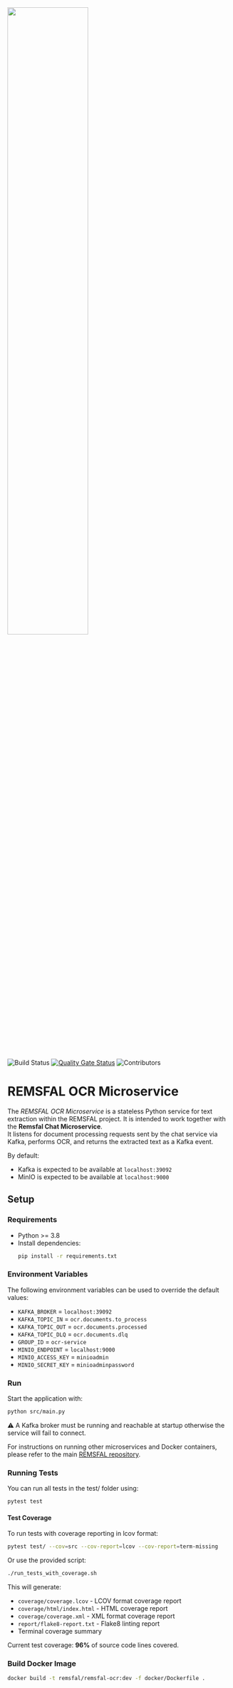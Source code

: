 <img src="https://remsfal.de/logo_upscaled.png" width="60%">

![Build Status](https://img.shields.io/badge/build-passing-brightgreen)
[![Quality Gate Status](https://sonarcloud.io/api/project_badges/measure?project=remsfal_remsfal-ocr&metric=alert_status)](https://sonarcloud.io/summary/new_code?id=remsfal_remsfal-ocr)
![Contributors](https://img.shields.io/github/contributors/remsfal/remsfal-ocr)

# REMSFAL OCR Microservice

The _REMSFAL OCR Microservice_ is a stateless Python service for text extraction within the REMSFAL project. It is intended to work together with the **Remsfal Chat Microservice**.  
It listens for document processing requests sent by the chat service via Kafka, performs OCR, and returns the extracted text as a Kafka event.

By default:

- Kafka is expected to be available at `localhost:39092`
- MinIO is expected to be available at `localhost:9000`

## Setup

### Requirements

- Python >= 3.8
- Install dependencies:
  ```bash
  pip install -r requirements.txt
  ```

### Environment Variables

The following environment variables can be used to override the default values:

- `KAFKA_BROKER` = `localhost:39092`
- `KAFKA_TOPIC_IN` = `ocr.documents.to_process`
- `KAFKA_TOPIC_OUT` = `ocr.documents.processed`
- `KAFKA_TOPIC_DLQ` = `ocr.documents.dlq`
- `GROUP_ID` = `ocr-service`
- `MINIO_ENDPOINT` = `localhost:9000`
- `MINIO_ACCESS_KEY` = `minioadmin`
- `MINIO_SECRET_KEY` = `minioadminpassword`

### Run

Start the application with:

```bash
python src/main.py
```

⚠️ A Kafka broker must be running and reachable at startup otherwise the service will fail to connect.

For instructions on running other microservices and Docker containers, please refer to the main [REMSFAL repository](https://github.com/remsfal/remsfal-backend/blob/main/README.md).

### Running Tests

You can run all tests in the test/ folder using:

```bash
pytest test
```

#### Test Coverage

To run tests with coverage reporting in lcov format:

```bash
pytest test/ --cov=src --cov-report=lcov --cov-report=term-missing
```

Or use the provided script:

```bash
./run_tests_with_coverage.sh
```

This will generate:
- `coverage/coverage.lcov` - LCOV format coverage report
- `coverage/html/index.html` - HTML coverage report
- `coverage/coverage.xml` - XML format coverage report
- `report/flake8-report.txt` - Flake8 linting report
- Terminal coverage summary

Current test coverage: **96%** of source code lines covered.

### Build Docker Image

```bash
docker build -t remsfal/remsfal-ocr:dev -f docker/Dockerfile .
```
